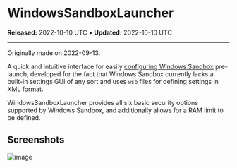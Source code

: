 # WindowsSandboxLauncher

**Released:** 2022-10-10 UTC • **Updated:** 2022-10-10 UTC

---

Originally made on 2022-09-13.

A quick and intuitive interface for easily [configuring Windows Sandbox](https://docs.microsoft.com/en-us/windows/security/threat-protection/windows-sandbox/windows-sandbox-configure-using-wsb-file)
pre-launch, developed for the fact that Windows Sandbox currently lacks a built-in settings GUI of any sort and uses `wsb` files for defining settings in XML format.

WindowsSandboxLauncher provides all six basic security options supported by Windows Sandbox, and additionally allows for a RAM limit to be defined.

## Screenshots

![image](https://user-images.githubusercontent.com/81153405/194792334-17e88387-da9e-41b1-8bb1-9dc0f2f5629b.png)
